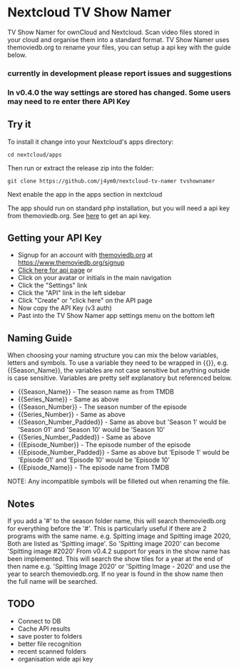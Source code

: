 # Nextcloud TV Show Namer

TV Show Namer for ownCloud and Nextcloud. Scan video files stored in your cloud and organise them into a standard format. TV Show Namer uses themoviedb.org to rename your files, you can setup a api key with the guide below.

### currently in development please report issues and suggestions

### In v0.4.0 the way settings are stored has changed. Some users may need to re enter there API Key

## Try it

To install it change into your Nextcloud's apps directory:

    cd nextcloud/apps

Then run or extract the release zip into the folder:

    git clone https://github.com/j4ym0/nextcloud-tv-namer tvshownamer

Next enable the app in the apps section in nextcloud

The app should run on standard php installation, but you will need a api key from themoviedb.org. See [here](#getting-your-api-key) to get an api key.

## Getting your API Key

 - Signup for an account with [themoviedb.org](https://www.themoviedb.org/signup) at https://www.themoviedb.org/signup
 - [Click here for api page](https://www.themoviedb.org/settings/api) or
 - Click on your avatar or initials in the main navigation
 - Click the "Settings" link
 - Click the "API" link in the left sidebar
 - Click "Create" or "click here" on the API page
 - Now copy the API Key (v3 auth)
 - Past into the TV Show Namer app settings menu on the bottom left


## Naming Guide

When choosing your naming structure you can mix the below variables, letters and symbols. To use a variable they need to be wrapped in {{}}, e.g. {{Season_Name}}, the variables are not case sensitive but anything outside is case sensitive. Variables are pretty self explanatory but referenced below.

  - {{Season_Name}} - The season name as from TMDB
  - {{Series_Name}} - Same as above
  - {{Season_Number}} - The season number of the episode
  - {{Series_Number}} - Same as above
  - {{Season_Number_Padded}} - Same as above but 'Season 1' would be 'Season 01' and 'Season 10' would be 'Season 10'
  - {{Series_Number_Padded}} - Same as above
  - {{Episode_Number}} - The episode number of the episode
  - {{Episode_Number_Padded}} - Same as above but 'Episode 1' would be 'Episode 01' and 'Episode 10' would be 'Episode 10'
  - {{Episode_Name}} - The episode name from TMDB

NOTE: Any incompatible symbols will be filleted out when renaming the file.

## Notes

If you add a '#' to the season folder name, this will search themoviedb.org for everything before the '#'. This is particularly useful if there are 2 programs with the same name. e.g. Spitting image and Spitting image 2020, Both are listed as 'Spitting image'. So 'Spitting image 2020' can become 'Spitting image #2020'
From v0.4.2 support for years in the show name has been implemented. This will search the show tiles for a year at the end of then name e.g. 'Spitting Image 2020' or 'Spitting Image - 2020' and use the year to search themoviedb.org. If no year is found in the show name then the full name will be searched.

## TODO

 - Connect to DB
 - Cache API results
 - save poster to folders
 - better file recognition
 - recent scanned folders
 - organisation wide api key
